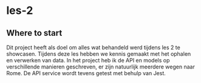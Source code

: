 # les-2

## Where to start

Dit project heeft als doel om alles wat behandeld werd tijdens les 2 te showcasen. Tijdens deze les hebben we kennis gemaakt met het ophalen en verwerken van data. In het project heb ik de API en models op verschillende manieren geschreven, er zijn natuurlijk meerdere wegen naar Rome. De API service wordt tevens getest met behulp van Jest.
